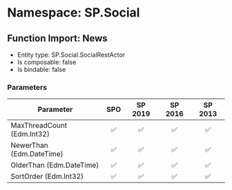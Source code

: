 # Namespace: SP.Social

## Function Import: News

- Entity type: SP.Social.SocialRestActor
- Is composable: false
- Is bindable: false

### Parameters

Parameter | SPO | SP 2019 | SP 2016 | SP 2013
----------|:---:|:-------:|:-------:|:-------:
MaxThreadCount (Edm.Int32) | ✅ | ✅ | ✅ | ✅
NewerThan (Edm.DateTime) | ✅ | ✅ | ✅ | ✅
OlderThan (Edm.DateTime) | ✅ | ✅ | ✅ | ✅
SortOrder (Edm.Int32) | ✅ | ✅ | ✅ | ✅